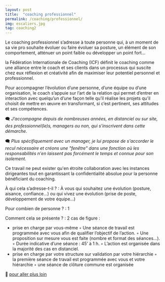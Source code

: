 ```yaml
---
layout: post
title:  "coaching professionnel"
permalink: /coaching/professionnel/
img: escaliers.jpg
tag: coaching2
---
```

Le coaching professionnel s’adresse à toute personne qui, à un moment de sa vie pro souhaite évoluer ou faire évoluer sa posture, un élément de son comportement, atténuer un point faible ou développer un point fort…


la Fédération Internationale de Coaching (ICF) définit le coaching comme une alliance entre le coach et ses clients dans un processus qui suscite chez eux réflexion et créativité afin de maximiser leur potentiel personnel et professionnel.

Pour accompagner l’évolution d’une personne, d’une équipe ou d’une organisation, le coach s’appuie sur l’art de la relation qui permet d’entrer en interaction avec quelqu’un d’une façon telle qu’il réalise les projets qu’il choisit de mettre en œuvre en transformant, si c’est pertinent, ses attitudes et ses compétences.


🗨 *J’accompagne depuis de nombreuses années, en distanciel ou sur site, des professionnel(le)s, managers ou non, qui s’inscrivent dans cette démarche.*

🗨 *Plus spécifiquement avec un manager, je lui propose de s'accorder le recul nécessaire et créons une "fenêtre" dans une fonction où les responsabilités n'en laissent pas forcément le temps et connue pour son isolement.*

Ce travail ne peut exister qu'en étroite collaboration avec les instances dirigeantes tout en garantissant la confidentialité absolue pour la personne bénéficiant du coaching.


À qui cela s’adresse-t-il ?
: À vous qui souhaitez une évolution (posture, aisance, confiance…) ou qui vivez une évolution (prise de poste, développement de votre équipe...)

Pour combien de personne ?
: 1

Comment cela se présente ?
: 2 cas de figure :
  - prise en charge par vous-même
        ◦ Une séance de travail est programmée avec vous afin de qualifier l’objectif de l’action.
        ◦ Une proposition sur mesure vous est faite (nombre et format des séances…).
        ◦ Durée indicative d’une séance : 45’ à 1 h.
        ◦ L’action est organisée dans la majorité des cas en distanciel. 
   - prise en charge par votre structure sur validation par votre hiérarchie
        ◦ la première séance de travail est programmée avec vous et votre hiérarchie
        ◦ une séance de clôture commune est organisée



👣 [pour aller plus loin](https://acade-fr.github.io/bheema/contact/)
